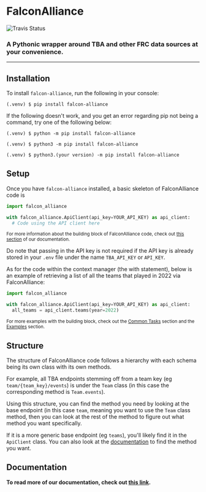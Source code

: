 # FalconAlliance
![Travis Status](https://img.shields.io/travis/team4099/FalconAlliance) 

### A Pythonic wrapper around TBA and other FRC data sources at your convenience.

<hr>

## Installation

To install `falcon-alliance`, run the following in your console:
```console
(.venv) $ pip install falcon-alliance
```

If the following doesn't work, and you get an error regarding pip not being a command, try one of the following below:
```console
(.venv) $ python -m pip install falcon-alliance
```
```console
(.venv) $ python3 -m pip install falcon-alliance
```
```console
(.venv) $ python3.(your version) -m pip install falcon-alliance
```

## Setup

Once you have `falcon-alliance` installed, a basic skeleton of FalconAlliance code is 
```py
import falcon_alliance

with falcon_alliance.ApiClient(api_key=YOUR_API_KEY) as api_client:
  # Code using the API client here
```
<sup> For more information about the building block of FalconAlliance code, check out [this section](https://falcon-alliance.readthedocs.io/en/latest/getting_started/quick_start.html#building-block-of-falconalliance-code) of our documentation. </sup>

Do note that passing in the API key is not required if the API key is already stored in your `.env` file under the name `TBA_API_KEY` or `API_KEY`. 

As for the code within the context manager (the with statement), below is an example of retrieving a list of all the teams that played in 2022 via FalconAlliance:
```py
import falcon_alliance

with falcon_alliance.ApiClient(api_key=YOUR_API_KEY) as api_client:
  all_teams = api_client.teams(year=2022)
```
<sup> For more examples with the building block, check out the [Common Tasks](https://falcon-alliance.readthedocs.io/en/latest/getting_started/quick_start.html#common-tasks) section and the [Examples](https://falcon-alliance.readthedocs.io/en/latest/getting_started/examples.html) section.

## Structure
The structure of FalconAlliance code follows a hierarchy with each schema being its own class with its own methods.

For example, all TBA endpoints stemming off from a team key (eg `team/{team_key}/events`) is under the `Team` class (in this case the corresponding method is `Team.events`).

Using this structure, you can find the method you need by looking at the base endpoint (in this case `team`, meaning you want to use the `Team` class method, then you can look at the rest of the method to figure out what method you want specifically. 

If it is a more generic base endpoint (eg `teams`), you'll likely find it in the `ApiClient` class. You can also look at the [documentation](https://falcon-alliance.readthedocs.io/en/latest) to find the method you want.

## Documentation
**To read more of our documentation, check out [this link](https://falcon-alliance.readthedocs.io/en/latest).**
